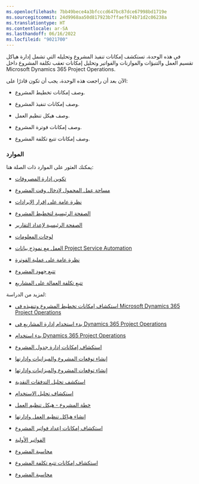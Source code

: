 ```yaml
---
ms.openlocfilehash: 7bb49bece4a3bfcccd647bc87dce67998bd1719e
ms.sourcegitcommit: 24d9968aa50d817923b7ffaef674b71d2c06238a
ms.translationtype: HT
ms.contentlocale: ar-SA
ms.lasthandoff: 06/16/2022
ms.locfileid: "9021700"
---
```

في هذه الوحدة، تستكشف إمكانات تنفيذ المشروع وتحليله التي تشمل إدارة هياكل تقسيم العمل والتنبؤات والموازنات والفواتير وتحليل إمكانات تعقب تكلفة المشروع داخل Microsoft Dynamics 365 Project Operations.

الآن بعد أن راجعت هذه الوحدة، يجب أن تكون قادرًا على:

- وصف إمكانات تخطيط المشروع.

- وصف إمكانات تنفيذ المشروع.

- وصف هيكل تنظيم العمل.

- وصف إمكانات فوترة المشروع.

- وصف إمكانات تتبع تكلفة المشروع.

### <a name="resources"></a>الموارد

يمكنك العثور على الموارد ذات الصلة هنا: 

- [تكوين إدارة المصروفات](/dynamics365/project-operations/prod-exp/plan-expense-management)

- [مساحة عمل المحمول لإدخال وقت المشروع](/dynamics365/project-operations/prod-pma/project-time-entry-mobile-workspace)

- [نظرة عامة على إقرار الإيرادات](/dynamics365/project-operations/revenue-recognition/revenue-recognition-overview)

- [الصفحة الرئيسية لتخطيط المشروع](/dynamics365/project-operations/psa/project-planning)

- [الصفحة الرئيسية لإعداد التقارير](/dynamics365/project-operations/psa/reports-reporting-dynamics-365-project-service) 

- [لوحات المعلومات](/dynamics365/project-operations/psa/reports-dashboards)

- [العمل مع نموذج بيانات Project Service Automation](/dynamics365/project-operations/psa/reports-working-project-service-data-model)

- [نظرة عامة على عملية الفوترة](/dynamics365/project-operations/invoicing/post-project-invoices)

- [تتبع جهود المشروع](/dynamics365/project-operations/project-management/project-tracking-overview) 

- [تتبع تكلفة العمالة على المشاريع](/dynamics365/project-operations/project-management/project-cost-tracking) 

لمزيد من الدراسة: 

- [استكشاف إمكانات تخطيط المشروع وتنفيذه في Microsoft Dynamics 365 Project Operations](/learn/modules/explore-project-planning-execution-capabilities/)

- [بدء استخدام إدارة المشاريع في Dynamics 365 Project Operations](/learn/modules/get-started-project-management/)

- [بدء استخدام Dynamics 365 Project Operations](/learn/modules/get-started-project-operations/)

- [استكشاف إمكانات إدارة جدول المشروع](/learn/modules/explore-project-planning-execution-capabilities/5-schedule-management-capabilities) 

- [إنشاء توقعات المشروع والميزانيات وإدارتها](/learn/modules/explore-project-planning-execution-capabilities/3-create-manage-project-forecasts-budgets) 

- [إنشاء توقعات المشروع والميزانيات وإدارتها](/learn/modules/explore-project-planning-execution-capabilities/3-create-manage-project-forecasts-budgets) 

- [استكشف تحليل التدفقات النقدية](/learn/modules/explore-project-planning-execution-capabilities/7-explore-cash-flow-analysis) 

- [استكشاف تحليل الاستخدام](/learn/modules/explore-project-planning-execution-capabilities/9-explore-utilization-analysis)

- [خطة المشروع - هيكل تنظيم العمل](/learn/modules/get-started-project-management/04-work-breakdown-structure) 

- [إنشاء هياكل تنظيم العمل وإدارتها](/learn/modules/explore-project-planning-execution-capabilities/2-create-manage-work-breakdown-structures)

- [استكشاف إمكانات إعداد فواتير المشروع](/learn/modules/explore-project-planning-execution-capabilities/4-invoice-capabilities) 

- [الفواتير الأولية](/learn/modules/get-started-project-operations/10-proforma-invoicing) 

- [محاسبة المشروع](/learn/modules/get-started-project-operations/11-project-accounting)

- [استكشاف إمكانات تتبع تكلفة المشروع](/learn/modules/explore-project-planning-execution-capabilities/6-cost-tracking-capabilities) 

- [محاسبة المشروع](/learn/modules/get-started-project-operations/11-project-accounting)

 
